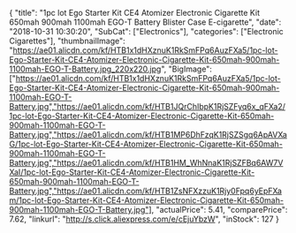 {
	"title": "1pc lot Ego Starter Kit CE4 Atomizer Electronic Cigarette Kit 650mah 900mah 1100mah EGO-T Battery Blister Case E-cigarette",
	"date": "2018-10-31 10:30:20",
	"SubCat": ["Electronics"],
	"categories": ["Electronic Cigarettes"],
	"thumbnailImage": "https://ae01.alicdn.com/kf/HTB1x1dHXznuK1RkSmFPq6AuzFXa5/1pc-lot-Ego-Starter-Kit-CE4-Atomizer-Electronic-Cigarette-Kit-650mah-900mah-1100mah-EGO-T-Battery.jpg_220x220.jpg",
	"BigImage": ["https://ae01.alicdn.com/kf/HTB1x1dHXznuK1RkSmFPq6AuzFXa5/1pc-lot-Ego-Starter-Kit-CE4-Atomizer-Electronic-Cigarette-Kit-650mah-900mah-1100mah-EGO-T-Battery.jpg","https://ae01.alicdn.com/kf/HTB1JQrChIbpK1RjSZFyq6x_qFXa2/1pc-lot-Ego-Starter-Kit-CE4-Atomizer-Electronic-Cigarette-Kit-650mah-900mah-1100mah-EGO-T-Battery.jpg","https://ae01.alicdn.com/kf/HTB1MP6DhFzqK1RjSZSgq6ApAVXaG/1pc-lot-Ego-Starter-Kit-CE4-Atomizer-Electronic-Cigarette-Kit-650mah-900mah-1100mah-EGO-T-Battery.jpg","https://ae01.alicdn.com/kf/HTB1HM_WhNnaK1RjSZFBq6AW7VXaI/1pc-lot-Ego-Starter-Kit-CE4-Atomizer-Electronic-Cigarette-Kit-650mah-900mah-1100mah-EGO-T-Battery.jpg","https://ae01.alicdn.com/kf/HTB1ZsNFXzzuK1Rjy0Fpq6yEpFXam/1pc-lot-Ego-Starter-Kit-CE4-Atomizer-Electronic-Cigarette-Kit-650mah-900mah-1100mah-EGO-T-Battery.jpg"],
	"actualPrice": 5.41,
	"comparePrice": 7.62,
	"linkurl": "http://s.click.aliexpress.com/e/cEjuYbzW",
	"inStock": 127
}

